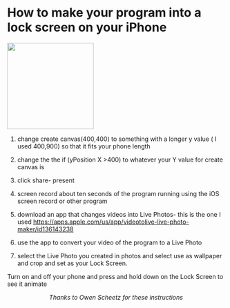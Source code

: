 

How to make your program into a lock screen on your iPhone
===============================================================================================
<img src="OwenScreenLock.gif" width="200"/>   

1. change create canvas(400,400) to something with a longer y value ( I used 400,900) so that it fits your phone length
 
2. change the the if (yPosition X >400) to whatever your Y value for create canvas is 

3. click share- present 

4. screen record about ten seconds of the program running using the iOS screen record or other program 

5. download an app that changes videos into Live Photos- this is the one I used https://apps.apple.com/us/app/videotolive-live-photo-maker/id136143238

6. use the app to convert your video of the program to a Live Photo 

7. select the Live Photo you created in photos and select use as wallpaper and crop and set as your Lock Screen.

Turn on and off your phone and press and hold down on the Lock Screen to see it animate
<center><i>Thanks to Owen Scheetz for these instructions</i><center>
